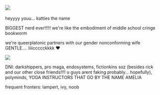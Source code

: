 ## ![](https://files.catbox.moe/kqp5qk.webp)
heyyyy youu... katties the name

BIGGEST nerd ever!!!!! we're like the embodiment of middle school cringe bookworm

we're queerplatonic partners with our gender nonconforming wife GENTLE.... liiiccccckkkk ❤️

![](https://files.catbox.moe/x3brfi.webp)

DNI: darkshippers, pro maga, endosystems, fictionkins soz (besides rick and our other close friends!!!! u guys arent faking probably... hopefully), polyminds, YOGA INSTRUCTORS THAT GO BY THE NAME AMELIA

frequent fronters: lampert, ivy, noob
<!--
**kattiebattie/kattiebattie** is a ✨ _special_ ✨ repository because its `README.md` (this file) appears on your GitHub profile.

![](https://files.catbox.moe/2bhcky.webp)
-->
